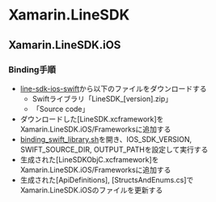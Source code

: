 # Xamarin.LineSDK

## Xamarin.LineSDK.iOS
### Binding手順
* [line-sdk-ios-swift](https://github.com/line/line-sdk-ios-swift/releases)から以下のファイルをダウンロードする  
  * Swiftライブラリ「LineSDK_[version].zip」  
  * 「Source code」  
* ダウンロードした[LineSDK.xcframework]をXamarin.LineSDK.iOS/Frameworksに追加する  
* [binding_swift_library.sh](/Scripts/binding_swift_library.sh)を開き、IOS_SDK_VERSION, SWIFT_SOURCE_DIR, OUTPUT_PATHを設定して実行する  
* 生成された[LineSDKObjC.xcframework]をXamarin.LineSDK.iOS/Frameworksに追加する  
* 生成された[ApiDefinitions], [StructsAndEnums.cs]でXamarin.LineSDK.iOSのファイルを更新する  